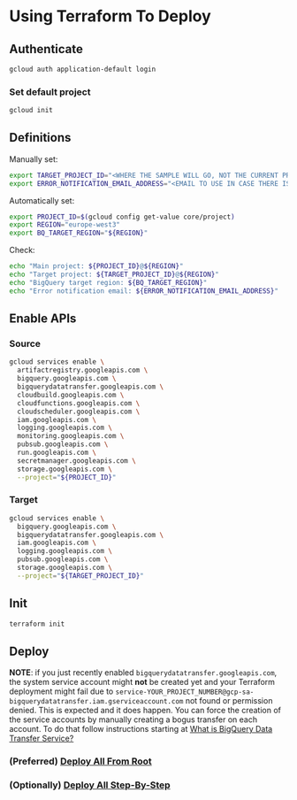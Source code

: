 # Using Terraform To Deploy

## Authenticate

```bash
gcloud auth application-default login
```

### Set default project

```bash
gcloud init
```

## Definitions

Manually set:

```bash
export TARGET_PROJECT_ID="<WHERE THE SAMPLE WILL GO, NOT THE CURRENT PROJECT ID>"
export ERROR_NOTIFICATION_EMAIL_ADDRESS="<EMAIL TO USE IN CASE THERE IS AN UNCAUGHT EXCEPTION>"
```

Automatically set:

```bash
export PROJECT_ID=$(gcloud config get-value core/project)
export REGION="europe-west3"
export BQ_TARGET_REGION="${REGION}"
```

Check:

```bash
echo "Main project: ${PROJECT_ID}@${REGION}"
echo "Target project: ${TARGET_PROJECT_ID}@${REGION}"
echo "BigQuery target region: ${BQ_TARGET_REGION}"
echo "Error notification email: ${ERROR_NOTIFICATION_EMAIL_ADDRESS}"
```

## Enable APIs

### Source

```bash
gcloud services enable \
  artifactregistry.googleapis.com \
  bigquery.googleapis.com \
  bigquerydatatransfer.googleapis.com \
  cloudbuild.googleapis.com \
  cloudfunctions.googleapis.com \
  cloudscheduler.googleapis.com \
  iam.googleapis.com \
  logging.googleapis.com \
  monitoring.googleapis.com \
  pubsub.googleapis.com \
  run.googleapis.com \
  secretmanager.googleapis.com \
  storage.googleapis.com \
  --project="${PROJECT_ID}"
```

### Target

```bash
gcloud services enable \
  bigquery.googleapis.com \
  bigquerydatatransfer.googleapis.com \
  iam.googleapis.com \
  logging.googleapis.com \
  pubsub.googleapis.com \
  storage.googleapis.com \
  --project="${TARGET_PROJECT_ID}"
```

## Init

```bash
terraform init
```

## Deploy

**NOTE**: if you just recently enabled ``bigquerydatatransfer.googleapis.com``,
the system service account might **not** be created yet and your Terraform deployment might fail due to
``service-YOUR_PROJECT_NUMBER@gcp-sa-bigquerydatatransfer.iam.gserviceaccount.com``
not found or permission denied.
This is expected and it does happen.
You can force the creation of the service accounts by manually creating a 
bogus transfer on each account.
To do that follow instructions starting at [What is BigQuery Data Transfer Service?](https://cloud.google.com/bigquery/docs/dts-introduction)

### (Preferred) [Deploy All From Root](./DEPLOY.md)

### (Optionally) [Deploy All Step-By-Step](./DEPLOY_MANUAL.md)
